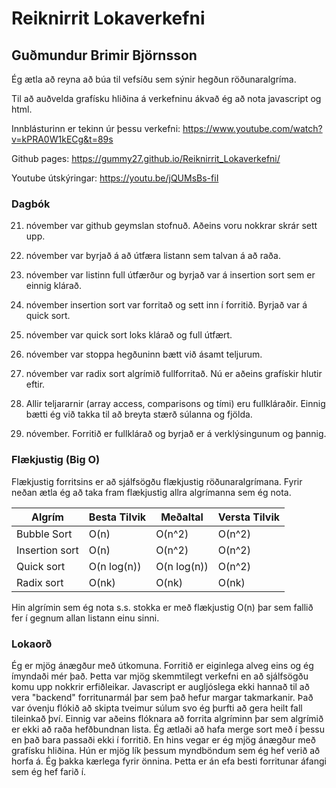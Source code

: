 # Reiknirrit Lokaverkefni

## Guðmundur Brimir Björnsson

Ég ætla að reyna að búa til vefsíðu sem sýnir hegðun röðunaralgríma. 

Til að auðvelda grafísku hliðina á verkefninu ákvað ég að nota javascript og html.

Innblásturinn er tekinn úr þessu verkefni:
https://www.youtube.com/watch?v=kPRA0W1kECg&t=89s

Github pages:
https://gummy27.github.io/Reiknirrit_Lokaverkefni/

Youtube útskýringar:
https://youtu.be/jQUMsBs-fiI

### Dagbók

21. nóvember var github geymslan stofnuð. Aðeins voru nokkrar skrár sett upp.

22. nóvember var byrjað á að útfæra listann sem talvan á að raða.

23. nóvember var listinn full útfærður og byrjað var á insertion sort sem er einnig klárað.

24. nóvember insertion sort var forritað og sett inn í forritið. Byrjað var á quick sort.

25. nóvember var quick sort loks klárað og full útfært. 

26. nóvember var stoppa hegðuninn bætt við ásamt teljurum. 

27. nóvember var radix sort algrímið fullforritað. Nú er aðeins grafískir hlutir eftir.

28. Allir teljararnir (array access, comparisons og tími) eru fullkláraðir. Einnig bætti ég við takka til að breyta stærð súlanna og fjölda.

30. nóvember. Forritið er fullklárað og byrjað er á verklýsingunum og þannig.

### Flækjustig (Big O)
Flækjustig forritsins er að sjálfsögðu flækjustig röðunaralgrímana. Fyrir neðan ætla ég að taka fram flækjustig allra algrímanna sem ég nota.

|     Algrím     | Besta Tilvik |  Meðaltal  | Versta Tilvik |
|----------------|--------------|------------|---------------|
| Bubble Sort    |     O(n)     |    O(n^2)  |     O(n^2)    |
| Insertion sort |     O(n)     |    O(n^2)  |     O(n^2)    |
| Quick sort     |  O(n log(n)) | O(n log(n))|     O(n^2)    |
| Radix sort     |     O(nk)    |    O(nk)   |     O(nk)     |

Hin algrímin sem ég nota s.s. stokka er með flækjustig O(n) þar sem fallið fer í gegnum allan listann einu sinni.

### Lokaorð

Ég er mjög ánægður með útkomuna. Forritið er eiginlega alveg eins og ég ímyndaði mér það. Þetta var mjög skemmtilegt verkefni en að sjálfsögðu komu upp nokkrir
erfiðleikar. Javascript er augljóslega ekki hannað til að vera "backend" forritunarmál þar sem það hefur margar takmarkanir. Það var óvenju flókið að skipta 
tveimur súlum svo ég þurfti að gera heilt fall tileinkað því. Einnig var aðeins flóknara að forrita algríminn þar sem algrímið er ekki að raða hefðbundnan lista. Ég ætlaði að hafa merge sort með í þessu en það bara passaði ekki í forritið. En hins vegar er ég mjög ánægður með grafísku hliðina. Hún er mjög lík þessum myndböndum sem ég hef verið að horfa á. Ég þakka kærlega fyrir önnina. Þetta er án efa besti forritunar áfangi sem ég hef farið í. 
